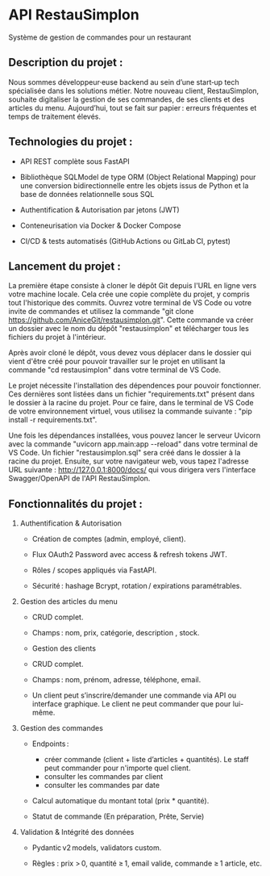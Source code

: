 # API RestauSimplon

Système de gestion de commandes pour un restaurant



## Description du projet :


Nous sommes développeur·euse backend au sein d’une start‑up tech spécialisée dans les solutions métier.
Notre nouveau client, RestauSimplon, souhaite digitaliser la gestion de ses commandes, de ses clients et des articles du menu.
Aujourd’hui, tout se fait sur papier : erreurs fréquentes et temps de traitement élevés.



## Technologies du projet :


- API REST complète sous FastAPI

- Bibliothèque SQLModel de type ORM (Object Relational Mapping) pour une conversion bidirectionnelle entre les objets issus de Python et la base de données relationnelle sous SQL

- Authentification & Autorisation par jetons (JWT)

- Conteneurisation via Docker & Docker Compose

- CI/CD & tests automatisés (GitHub Actions ou GitLab CI, pytest)



## Lancement du projet :


La première étape consiste à cloner le dépôt Git depuis l'URL en ligne vers votre machine locale. Cela crée une copie complète du projet, y compris tout l'historique des commits.
Ouvrez votre terminal de VS Code ou votre invite de commandes et utilisez la commande "git clone https://github.com/AniceGit/restausimplon.git". Cette commande va créer un dossier avec le nom du dépôt "restausimplon" et télécharger tous les fichiers du projet à l'intérieur.

Après avoir cloné le dépôt, vous devez vous déplacer dans le dossier qui vient d'être créé pour pouvoir travailler sur le projet en utilisant la commande "cd restausimplon" dans votre terminal de VS Code.

Le projet nécessite l'installation des dépendences pour pouvoir fonctionner. Ces dernières sont listées dans un fichier "requirements.txt" présent dans le dossier à la racine du projet. Pour ce faire, dans le terminal de VS Code de votre environnement virtuel, vous utilisez la commande suivante : "pip install -r requirements.txt".

Une fois les dépendances installées, vous pouvez lancer le serveur Uvicorn avec la commande "uvicorn app.main:app --reload" dans votre terminal de VS Code. Un fichier "restausimplon.sql" sera créé dans le dossier à la racine du projet. Ensuite, sur votre navigateur web, vous tapez l'adresse URL suivante : http://127.0.0.1:8000/docs/ qui vous dirigera vers l'interface Swagger/OpenAPI de l'API RestauSimplon.



## Fonctionnalités du projet :


1. Authentification & Autorisation


    - Création de comptes (admin, employé, client).


    - Flux OAuth2 Password avec access & refresh tokens JWT.


    - Rôles / scopes appliqués via FastAPI. 


    - Sécurité : hashage Bcrypt, rotation / expirations paramétrables.


2. Gestion des articles du menu


    - CRUD complet.


    - Champs : nom, prix, catégorie, description , stock.


    - Gestion des clients


    - CRUD complet.


    - Champs : nom, prénom, adresse, téléphone, email.


    - Un client peut s’inscrire/demander une commande via API ou interface graphique. Le client ne peut commander que pour lui-même.


3. Gestion des commandes


    - Endpoints :

        + créer commande (client + liste d’articles + quantités). Le staff peut commander pour n'importe quel client.
        + consulter les commandes par client
        + consulter les commandes par date


    - Calcul automatique du montant total (prix * quantité).


    - Statut de commande (En préparation, Prête, Servie)


4. Validation & Intégrité des données


    - Pydantic v2 models, validators custom.


    - Règles : prix > 0, quantité ≥ 1, email valide, commande ≥ 1 article, etc.




